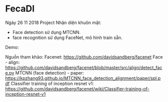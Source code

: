 # FecaDI
Ngày 26 11 2018
Project Nhận diện khuôn mặt:
- Face detection sử dụng MTCNN.
- face recognition sử dụng FaceNet, mô hình train sẵn.

Demo: 

Nguồn tham khảo:
Facenet: https://github.com/davidsandberg/facenet
Face - align: https://github.com/davidsandberg/facenet/blob/master/src/align/detect_face.py
MTCNN (face detection) - paper: https://kpzhang93.github.io/MTCNN_face_detection_alignment/paper/spl.pdf
Classifier training of inception resnet v1: https://github.com/davidsandberg/facenet/wiki/Classifier-training-of-inception-resnet-v1
